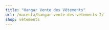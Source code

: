 ```yaml
---
title: "Hangar Vente des Vêtements"
url: /macenta/hangar-vente-des-vetements-2/
shop: vêtements
---
```

